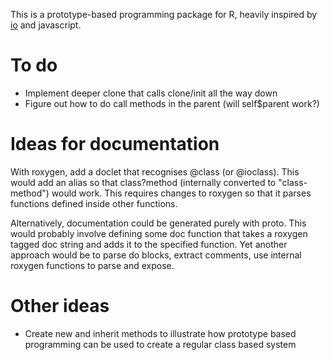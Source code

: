 This is a prototype-based programming package for R, heavily inspired by [io](http://iolanguage.com/) and javascript.

To do
======

 * Implement deeper clone that calls clone/init all the way down
 * Figure out how to do call methods in the parent (will self$parent work?)

Ideas for documentation
=======================

With roxygen, add a doclet that recognises @class (or @ioclass).  This would add an alias so that class?method (internally converted to "class-method") would work.  This requires changes to roxygen so that it parses functions defined inside other functions.

Alternatively, documentation could be generated purely with proto.  This would probably involve defining some doc function that takes a roxygen tagged doc string and adds it to the specified function.  Yet another approach would be to parse do blocks, extract comments, use internal roxygen functions to parse and expose.

Other ideas
===========

 * Create new and inherit methods to illustrate how prototype based programming can be used to create a regular class based system

